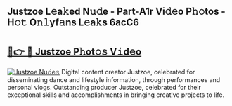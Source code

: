 ## Justzoe L𝚎a𝚔ed N𝚞𝚍e - Part-A1r Vi𝚍𝚎o P𝚑𝚘tos - H𝚘𝚝 O𝚗𝚕yf𝚊ns L𝚎a𝚔s 6acC6

# <h2><a href="http://kfadx8u.oniu.top/?m=Justzoe">🔗👉 🔴 Justzoe P𝚑ot𝚘𝚜 V𝚒d𝚎o</a></h2>

[![Justzoe Nu𝚍e𝚜](https://i.imgur.com/0qMVB7G.gif)](http://kfadx8u.oniu.top/?m=Justzoe)
Digital content creator Justzoe, celebrated for disseminating dance and lifestyle information, through performances and personal vlogs. Outstanding producer Justzoe, celebrated for their exceptional skills and accomplishments in bringing creative projects to life.  
